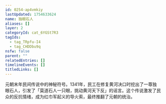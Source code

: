 ```yaml
---
id: 0254-ap4vmkiy
lastUpdated: 1754633624
name: 独眼石人
aliases: []
layer: 2
categoryId: cat_6YGSt7R3
tagIds:
  - tag_TRpfu-I4
  - tag_CHDDbu9q
nsfw: false
parent: ""
relatedEntries: []
timelineEvents: []
titledLinks: []
---
```


元朝末年民间传说中的神秘符号。1341年，民工在修复黄河决口时挖出了一尊独眼石人，引发了「莫道石人一只眼，挑动黄河天下反」的谣言。这个传说激发了民众的反抗情绪，成为红巾军起义的导火索，最终推翻了元朝的统治。